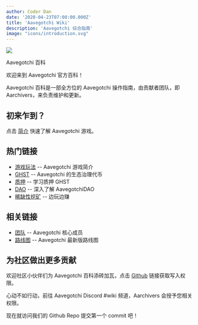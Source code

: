 ```yaml
---
author: Coder Dan
date: '2020-04-23T07:00:00.000Z'
title: 'Aavegotchi Wiki'
description: 'Aavegotchi 综合指南'
image: "icons/introduction.svg"
---
```


<div class="headerImageContainer">
<img class="headerImage" src="/icons/introduction.svg">
<p class="headerImageText">Aavegotchi 百科</p>
</div>

欢迎来到 Aavegotchi 官方百科！

Aavegotchi 百科是一部全方位的 Aavegotchi 操作指南，由贡献者团队，即 Aarchivers，来负责维护和更新。

## 初来乍到？

点击 [简介](https://wiki.aavegotchi.com/introduction) 快速了解 Aavegotchi 游戏。

## 热门链接
* [游戏玩法](/gameplay) -- Aavegotchi 游戏简介
* [GHST](/ghst) -- Aavegotchi 的生态治理代币
* [质押](/staking) -- 学习质押 GHST
* [DAO](/dao) -- 深入了解 AavegotchiDAO
* [稀缺性挖矿](/rarity-farming) -- 边玩边赚

## 相关链接

* [团队](https://wiki.aavegotchi.com/team) -- Aavegotchi 核心成员
* [路线图](https://wiki.aavegotchi.com/roadmap) -- Aavegotchi 最新版路线图



## 为社区做出更多贡献

欢迎社区小伙伴们为 Aavegotchi 百科添砖加瓦，点击 [Github](https://github.com/aavegotchi/aavegotchi-wiki) 链接获取写入权限。

心动不如行动，前往 Aavegotchi Discord #wiki 频道，Aarchivers 会授予您相关权限。

现在就访问我们的 Github Repo 提交第一个 commit 吧！ 